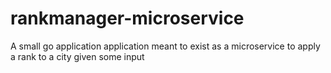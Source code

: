 # rankmanager-microservice
A small go application application meant to exist as a microservice to apply a rank
to a city given some input